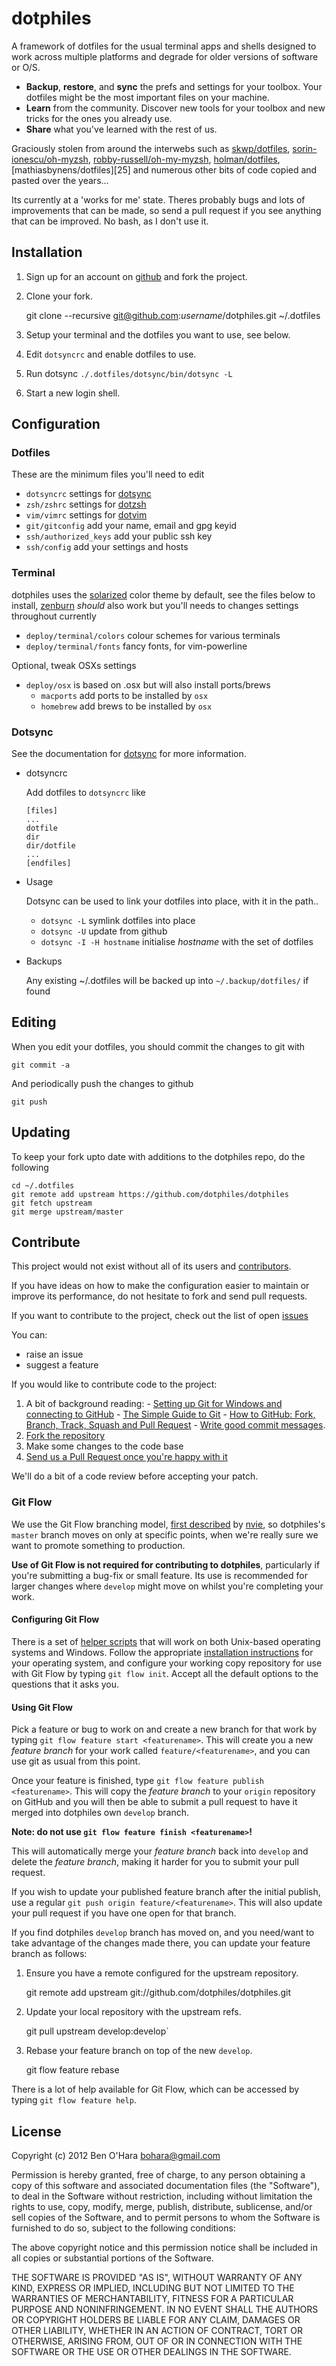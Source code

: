 dotphiles
=========

A framework of dotfiles for the usual terminal apps and shells designed to work
across multiple platforms and degrade for older versions of software or O/S.

  - **Backup**, **restore**, and **sync** the prefs and settings for your toolbox.
    Your dotfiles might be the most important files on your machine.
  - **Learn** from the community. Discover new tools for your toolbox and new
    tricks for the ones you already use.
  - **Share** what you've learned with the rest of us.

Graciously stolen from around the interwebs such as [skwp/dotfiles][21],
[sorin-ionescu/oh-myzsh][22], [robby-russell/oh-my-myzsh][23], [holman/dotfiles][24],
[mathiasbynens/dotfiles][25] and numerous other bits of code copied
and pasted over the years...

Its currently at a 'works for me' state.  Theres probably bugs and lots of
improvements that can be made, so send a pull request if you see anything
that can be improved.  No bash, as I don't use it.

Installation
------------

  1. Sign up for an account on [github][1] and fork the project.

  2. Clone your fork.

        git clone --recursive git@github.com:*username*/dotphiles.git ~/.dotfiles

  3. Setup your terminal and the dotfiles you want to use, see below.

  4. Edit `dotsyncrc` and enable dotfiles to use.

  5. Run dotsync `./.dotfiles/dotsync/bin/dotsync -L`

  6. Start a new login shell.

Configuration
-------------

### Dotfiles

These are the minimum files you'll need to edit

  - `dotsyncrc` settings for [dotsync][7]
  - `zsh/zshrc` settings for [dotzsh][8]
  - `vim/vimrc` settings for [dotvim][9]
  - `git/gitconfig` add your name, email and gpg keyid
  - `ssh/authorized_keys` add your public ssh key
  - `ssh/config` add your settings and hosts

### Terminal

dotphiles uses the [solarized][19] color theme by default, see the files
below to install, [zenburn][20] *should* also work but you'll needs to
changes settings throughout currently

  - `deploy/terminal/colors` colour schemes for various terminals
  - `deploy/terminal/fonts` fancy fonts, for vim-powerline

Optional, tweak OSXs settings

  - `deploy/osx` is based on .osx but will also install ports/brews
    - `macports` add ports to be installed by `osx`
    - `homebrew` add brews to be installed by `osx`

### Dotsync

See the documentation for [dotsync][7] for more information.

  - dotsyncrc

    Add dotfiles to `dotsyncrc` like

        [files]
        ...
        dotfile
        dir
        dir/dotfile
        ...
        [endfiles]

  - Usage

    Dotsync can be used to link your dotfiles into place, with it in the path..

    - `dotsync -L` symlink dotfiles into place
    - `dotsync -U` update from github
    - `dotsync -I -H hostname` initialise *hostname* with the set of dotfiles

  - Backups

    Any existing ~/.dotfiles will be backed up into `~/.backup/dotfiles/` if found

Editing
-------

When you edit your dotfiles, you should commit the changes to git with

    git commit -a

And periodically push the changes to github

    git push

Updating
--------

To keep your fork upto date with additions to the dotphiles repo, do the following

    cd ~/.dotfiles
    git remote add upstream https://github.com/dotphiles/dotphiles
    git fetch upstream
    git merge upstream/master

Contribute
----------

This project would not exist without all of its users and [contributors][2].

If you have ideas on how to make the configuration easier to maintain or
improve its performance, do not hesitate to fork and send pull requests.

If you want to contribute to the project, check out the list of open [issues][3]

You can:

 - raise an issue
 - suggest a feature

If you would like to contribute code to the project:

  1. A bit of background reading:
    - [Setting up Git for Windows and connecting to GitHub][11]
    - [The Simple Guide to Git][12]
    - [How to GitHub: Fork, Branch, Track, Squash and Pull Request][4]
    - [Write good commit messages][5].
  2. [Fork the repository][13]
  3. Make some changes to the code base
  4. [Send us a Pull Request once you're happy with it][14]

We'll do a bit of a code review before accepting your patch.

### Git Flow

We use the Git Flow branching model, [first described][15] by [nvie][16],
so dotphiles's `master` branch moves on only at specific points, when we're
really sure we want to promote something to production.

**Use of Git Flow is not required for contributing to dotphiles**, particularly
if you're submitting a bug-fix or small feature.  Its use is recommended for
larger changes where `develop` might move on whilst you're completing your work.

#### Configuring Git Flow

There is a set of [helper scripts][17] that will work on both Unix-based
operating systems and Windows.  Follow the appropriate 
[installation instructions][18] for your operating system, and configure your
working copy repository for use with Git Flow by typing `git flow init`.
Accept all the default options to the questions that it asks you.

#### Using Git Flow

Pick a feature or bug to work on and create a new branch for that work by
typing `git flow feature start <featurename>`.  This will create you a new
*feature branch* for your work called `feature/<featurename>`, and you can use
git as usual from this point.

Once your feature is finished, type `git flow feature publish <featurename>`.
This will copy the *feature branch* to your `origin` repository on GitHub and
you will then be able to submit a pull request to have it merged into dotphiles
own `develop` branch.

**Note: do not use `git flow feature finish <featurename>`!**

This will automatically merge your *feature branch* back into `develop` and
delete the *feature branch*, making it harder for you to submit your pull
request.

If you wish to update your published feature branch after the initial publish,
use a regular `git push origin feature/<featurename>`.  This will also update
your pull request if you have one open for that branch.

If you find dotphiles `develop` branch has moved on, and you need/want to take
advantage of the changes made there, you can update your feature branch as
follows:

  1. Ensure you have a remote configured for the upstream repository.

       git remote add upstream git://github.com/dotphiles/dotphiles.git

  2. Update your local repository with the upstream refs.

        git pull upstream develop:develop`

  3. Rebase your feature branch on top of the new `develop`.

        git flow feature rebase <featurename>

There is a lot of help available for Git Flow, which can be accessed by typing
`git flow feature help`.

License
-------

Copyright (c) 2012 Ben O'Hara <bohara@gmail.com>

Permission is hereby granted, free of charge, to any person obtaining
a copy of this software and associated documentation files (the
"Software"), to deal in the Software without restriction, including
without limitation the rights to use, copy, modify, merge, publish,
distribute, sublicense, and/or sell copies of the Software, and to
permit persons to whom the Software is furnished to do so, subject to
the following conditions:

The above copyright notice and this permission notice shall be
included in all copies or substantial portions of the Software.

THE SOFTWARE IS PROVIDED "AS IS", WITHOUT WARRANTY OF ANY KIND,
EXPRESS OR IMPLIED, INCLUDING BUT NOT LIMITED TO THE WARRANTIES OF
MERCHANTABILITY, FITNESS FOR A PARTICULAR PURPOSE AND
NONINFRINGEMENT. IN NO EVENT SHALL THE AUTHORS OR COPYRIGHT HOLDERS BE
LIABLE FOR ANY CLAIM, DAMAGES OR OTHER LIABILITY, WHETHER IN AN ACTION
OF CONTRACT, TORT OR OTHERWISE, ARISING FROM, OUT OF OR IN CONNECTION
WITH THE SOFTWARE OR THE USE OR OTHER DEALINGS IN THE SOFTWARE.

[1]: https://github.com
[2]: https://github.com/dotphiles/dotphiles/contributors
[3]: https://github.com/dotphiles/dotphiles/issues
[4]: http://gun.io/blog/how-to-github-fork-branch-and-pull-request
[5]: http://tbaggery.com/2008/04/19/a-note-about-git-commit-messages.html
[6]: https://help.github.com/articles/using-pull-requests
[7]: https://github.com/dotphiles/dotsync
[8]: https://github.com/dotphiles/dotzsh
[9]: https://github.com/dotphiles/dotvim
[10]: http://jeffkreeftmeijer.com/2010/why-arent-you-using-git-flow/
[11]: http://help.github.com/win-set-up-git/
[12]: http://rogerdudler.github.com/git-guide/
[13]: http://help.github.com/fork-a-repo/
[14]: http://help.github.com/send-pull-requests/
[15]: http://nvie.com/posts/a-successful-git-branching-model/
[16]: http://www.twitter.com/nvie
[17]: https://github.com/nvie/gitflow
[18]: https://github.com/nvie/gitflow/wiki/Installation
[19]: http://ethanschoonover.com/solarized
[20]: http://slinky.imukuppi.org/zenburnpage/
[21]: https://github.com/skwp/dotfiles
[22]: https://github.com/sorin-ionescu/oh-my-zsh
[23]: https://github.com/robby-russell/oh-my-zsh
[24]: https://github.com/holman/dotfiles
[24]: https://github.com/mathiasbynens/dotfiles


